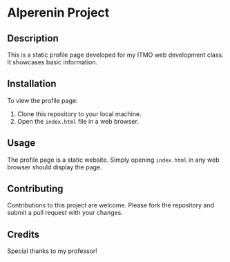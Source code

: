 # Alperenin Project

## Description
This is a static profile page developed for my ITMO web development  class. It showcases basic information.

## Installation
To view the profile page:
1. Clone this repository to your local machine.
2. Open the `index.html` file in a web browser.

## Usage
The profile page is a static website. Simply opening `index.html` in any web browser should display the page.

## Contributing
Contributions to this project are welcome. Please fork the repository and submit a pull request with your changes.

## Credits
Special thanks to my professor!
